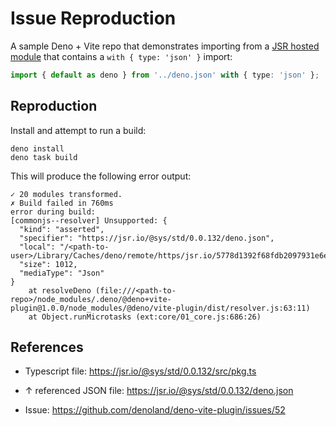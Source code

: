 # Issue Reproduction

A sample Deno + Vite repo that demonstrates importing from a [JSR hosted module](https://jsr.io/@sys/std/0.0.132/deno.json) that contains a
`with { type: 'json' }` import:

```ts
import { default as deno } from '../deno.json' with { type: 'json' };
```

## Reproduction

Install and attempt to run a build:

```
deno install
deno task build
```

This will produce the following error output:

```
✓ 20 modules transformed.
✗ Build failed in 760ms
error during build:
[commonjs--resolver] Unsupported: {
  "kind": "asserted",
  "specifier": "https://jsr.io/@sys/std/0.0.132/deno.json",
  "local": "/<path-to-user>/Library/Caches/deno/remote/https/jsr.io/5778d1392f68fdb2097931e6e165ac8682520a3199499c0edbaa30c653497e3f",
  "size": 1012,
  "mediaType": "Json"
}
    at resolveDeno (file:///<path-to-repo>/node_modules/.deno/@deno+vite-plugin@1.0.0/node_modules/@deno/vite-plugin/dist/resolver.js:63:11)
    at Object.runMicrotasks (ext:core/01_core.js:686:26)
```

## References

- Typescript file: https://jsr.io/@sys/std/0.0.132/src/pkg.ts

- ↑ referenced JSON file: https://jsr.io/@sys/std/0.0.132/deno.json

- Issue: https://github.com/denoland/deno-vite-plugin/issues/52
